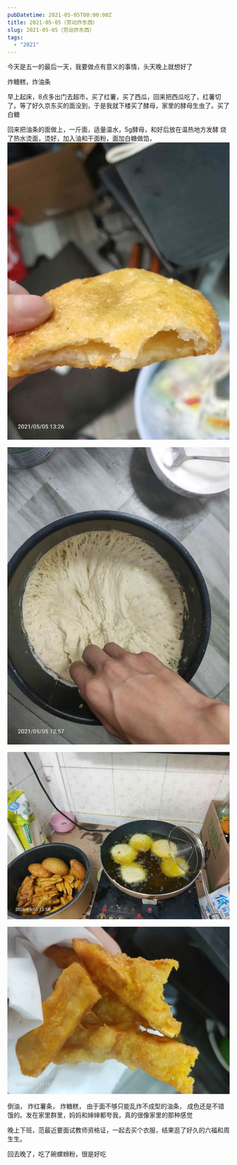 ```yaml
---
pubDatetime: 2021-05-05T00:00:00Z
title: 2021-05-05（劳动炸东西）
slug: 2021-05-05（劳动炸东西）
tags:
  - "2021"
---
```


今天是五一的最后一天，我要做点有意义的事情，头天晚上就想好了

炸糖糕，炸油条

早上起床，8点多出门去超市，买了红薯，买了西瓜，回来把西瓜吃了，红薯切了。等了好久京东买的面没到，于是我就下楼买了酵母，家里的酵母生虫了。买了白糖

回来把油条的面做上，一斤面，适量温水，5g酵母，和好后放在温热地方发酵
烧了热水烫面，烫好，加入油和干面粉，面加白糖做馅，
![](../../img/6904315-23b219eec8b53457.png)

![](../../img/6904315-eb1952027bb1bcd7.png)

![](../../img/6904315-bf6830c2395b3b70.png)

![](../../img/6904315-dc1f50a14243f3d5.jpg)

倒油， 炸红薯条， 炸糖糕， 由于面不够只能乱炸不成型的油条， 成色还是不错饿的。发在家里群里，妈妈和婶婶都夸我，真的很像家里的那种感觉

晚上下班，范最近要面试教师资格证，一起去买个衣服，结果逛了好久的六福和周生生。

回去晚了，吃了碗螺蛳粉，很是好吃
